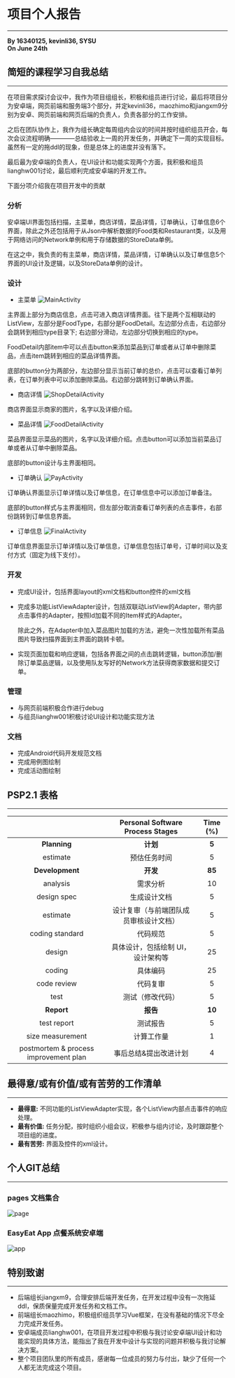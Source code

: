 # 项目个人报告
---
**By 16340125, kevinli36, SYSU**  
**On June 24th**  

## 简短的课程学习自我总结
---
在项目需求探讨会议中，我作为项目组组长，积极和组员进行讨论，最后将项目分为安卓端，网页前端和服务端3个部分，并定kevinli36，maozhimo和jiangxm9分别为安卓、网页前端和网页后端的负责人，负责各部分的工作安排。

之后在团队协作上，我作为组长确定每周组内会议的时间并按时组织组员开会，每次会议流程明确————总结验收上一周的开发任务，并确定下一周的实现目标。虽然有一定的拖ddl的现象，但是总体上的进度并没有落下。

最后最为安卓端的负责人，在UI设计和功能实现两个方面，我积极和组员lianghw001讨论，最后顺利完成安卓端的开发工作。

下面分项介绍我在项目开发中的贡献

### 分析
安卓端UI界面包括扫描，主菜单，商店详情，菜品详情，订单确认，订单信息6个界面，除此之外还包括用于从Json中解析数据的Food类和Restaurant类，以及用于网络访问的Network单例和用于存储数据的StoreData单例。

在这之中，我负责的有主菜单，商店详情，菜品详情，订单确认以及订单信息5个界面的UI设计及逻辑，以及StoreData单例的设计。

### 设计
* 主菜单
![MainActivity](../pic/Final_Report_kevinli36/main.jpg)

主界面上部分为商店信息，点击可进入商店详情界面。往下是两个互相联动的ListView，左部分是FoodType，右部分是FoodDetail。左边部分点击，右边部分会跳转到相应type目录下; 右边部分滑动，左边部分切换到相应的type。

FoodDetail内部item中可以点击button来添加菜品到订单或者从订单中删除菜品，点击item跳转到相应的菜品详情界面。

底部的button分为两部分，左边部分显示当前订单的总价，点击可以查看订单列表，在订单列表中可以添加删除菜品。右边部分跳转到订单确认界面。

* 商店详情
![ShopDetailActivity](../pic/Final_Report_kevinli36/shop.jpg)

商店界面显示商家的图片，名字以及详细介绍。

* 菜品详情
![FoodDetailActivity](../pic/Final_Report_kevinli36/food.jpg)

菜品界面显示菜品的图片，名字以及详细介绍。点击button可以添加当前菜品订单或者从订单中删除菜品。

底部的button设计与主界面相同。

* 订单确认
![PayActivity](../pic/Final_Report_kevinli36/order.jpg)

订单确认界面显示订单详情以及订单信息，在订单信息中可以添加订单备注。

底部的button样式与主界面相同，但左部分取消查看订单列表的点击事件，右部份跳转到订单信息界面。

* 订单信息
![FinalActivity](../pic/Final_Report_kevinli36/final.jpg)

订单信息界面显示订单详情以及订单信息，订单信息包括订单号，订单时间以及支付方式（固定为线下支付）。

### 开发
* 完成UI设计，包括界面layout的xml文档和button控件的xml文档
* 完成多功能ListViewAdapter设计，包括双联动ListView的Adapter，带内部点击事件的Adapter，按照Id加载不同的Item样式的Adapter。

  除此之外，在Adapter中加入菜品图片加载的方法，避免一次性加载所有菜品图片导致扫描界面到主界面的跳转卡顿。
* 实现页面加载和响应逻辑，包括各界面之间的点击跳转逻辑，button添加/删除订单菜品逻辑，以及使用队友写好的Network方法获得商家数据和提交订单。

### 管理
* 与网页前端积极合作进行debug
* 与组员lianghw001积极讨论UI设计和功能实现方法

### 文档
* 完成Android代码开发规范文档
* 完成用例图绘制
* 完成活动图绘制

## PSP2.1 表格
---

|                                       |    Personal Software Process Stages    | Time (%) |
| :-----------------------------------: | :------------------------------------: | :------: |
|             **Planning**              |                **计划**                |  **5**   |
|               estimate                |              预估任务时间               |    5     |
|            **Development**            |                **开发**                 |  **85**  |
|               analysis                |                需求分析                 |    10    |
|              design spec              |              生成设计文档                |    5     |
|               estimate                | 设计复审（与前端团队成员审核设计文档）     |    5     |
|            coding standard            |                代码规范                 |    5     |
|                design                 |   具体设计，包括绘制 UI，设计架构等       |    25    |
|                coding                 |                具体编码                 |    25    |
|              code review              |                代码复审                 |    5     |
|                 test                  |            测试（修改代码）              |    5    |
|              **Report**               |                **报告**                 |  **10**  |
|              test report              |                测试报告                  |    5     |
|           size measurement            |               计算工作量                 |    1     |
| postmortem & process improvement plan |         事后总结&提出改进计划             |    4     |

## 最得意/或有价值/或有苦劳的工作清单
---
* **最得意:** 不同功能的ListViewAdapter实现，各个ListView内部点击事件的响应处理。
* **最有价值:** 任务分配，按时组织小组会议，积极参与组内讨论，及时跟踪整个项目组的进度。
* **最有苦劳:** 界面及控件的xml设计。


## 个人GIT总结
---
### pages 文档集合
![page](../pic/Final_Report_kevinli36/pages.JPG)

### EasyEat App 点餐系统安卓端
![app](../pic/Final_Report_kevinli36/app.JPG)

## 特别致谢
---
* 后端组长jiangxm9，合理安排后端开发任务，在开发过程中没有一次拖延ddl，保质保量完成开发任务和文档工作。
* 前端组长maozhimo，积极组织组员学习Vue框架，在没有基础的情况下尽全力完成开发任务。
* 安卓端成员lianghw001，在项目开发过程中积极与我讨论安卓端UI设计和功能实现的具体方法，能指出了我在开发中设计与实现的问题并积极与我讨论解决方案。
* 整个项目团队里的所有成员，感谢每一位成员的努力与付出，缺少了任何一个人都无法完成这个项目。
